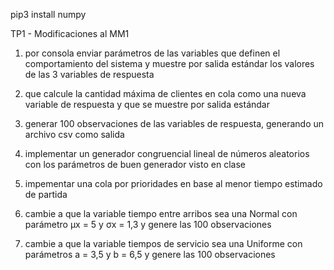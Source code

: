 pip3 install numpy

TP1 - Modificaciones al MM1
1. por consola enviar parámetros de las variables que definen el comportamiento del sistema y muestre por salida estándar los valores de las 3 variables de respuesta
2. que calcule la cantidad máxima de clientes en cola como una nueva variable de respuesta y que se muestre por salida estándar
3. generar 100 observaciones de las variables de respuesta, generando un archivo csv como salida
5. implementar un generador congruencial lineal de números aleatorios con los parámetros de buen generador visto en clase


4. impementar una cola por prioridades en base al menor tiempo estimado de partida

6. cambie a que la variable tiempo entre arribos sea una Normal con parámetro μx = 5 y σx = 1,3 y genere las 100 observaciones
7. cambie a que la variable tiempos de servicio sea una Uniforme con parámetros a = 3,5 y b = 6,5 y genere las 100 observaciones
